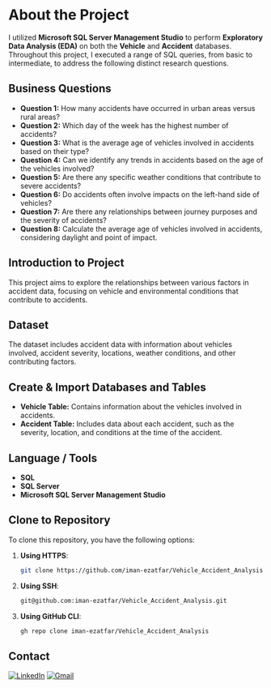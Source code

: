 # **About the Project**

I utilized **Microsoft SQL Server Management Studio** to perform **Exploratory Data Analysis (EDA)** on both the **Vehicle** and **Accident** databases. Throughout this project, I executed a range of SQL queries, from basic to intermediate, to address the following distinct research questions.

## **Business Questions**
- **Question 1:** How many accidents have occurred in urban areas versus rural areas?
- **Question 2:** Which day of the week has the highest number of accidents?
- **Question 3:** What is the average age of vehicles involved in accidents based on their type?
- **Question 4:** Can we identify any trends in accidents based on the age of the vehicles involved?
- **Question 5:** Are there any specific weather conditions that contribute to severe accidents?
- **Question 6:** Do accidents often involve impacts on the left-hand side of vehicles?
- **Question 7:** Are there any relationships between journey purposes and the severity of accidents?
- **Question 8:** Calculate the average age of vehicles involved in accidents, considering daylight and point of impact.

## **Introduction to Project**

This project aims to explore the relationships between various factors in accident data, focusing on vehicle and environmental conditions that contribute to accidents.

## **Dataset**
The dataset includes accident data with information about vehicles involved, accident severity, locations, weather conditions, and other contributing factors.

## **Create & Import Databases and Tables**
- **Vehicle Table:** Contains information about the vehicles involved in accidents.
- **Accident Table:** Includes data about each accident, such as the severity, location, and conditions at the time of the accident.

## **Language / Tools**
- **SQL**
- **SQL Server**
- **Microsoft SQL Server Management Studio**


## **Clone to Repository**

To clone this repository, you have the following options:

1. **Using HTTPS**:
    ```bash
    git clone https://github.com/iman-ezatfar/Vehicle_Accident_Analysis.git
    ```

2. **Using SSH**:
    ```bash
    git@github.com:iman-ezatfar/Vehicle_Accident_Analysis.git
    ```

3. **Using GitHub CLI**:
    ```bash
    gh repo clone iman-ezatfar/Vehicle_Accident_Analysis
    ```

## Contact

<a href="https://www.linkedin.com/in/imanezatfar"><img src="https://img.icons8.com/color/48/000000/linkedin.png" alt="LinkedIn"/></a>
<a href="mailto:iman.ezatfar89@gmail.com"><img src="https://img.icons8.com/color/48/000000/gmail.png" alt="Gmail"/></a>
